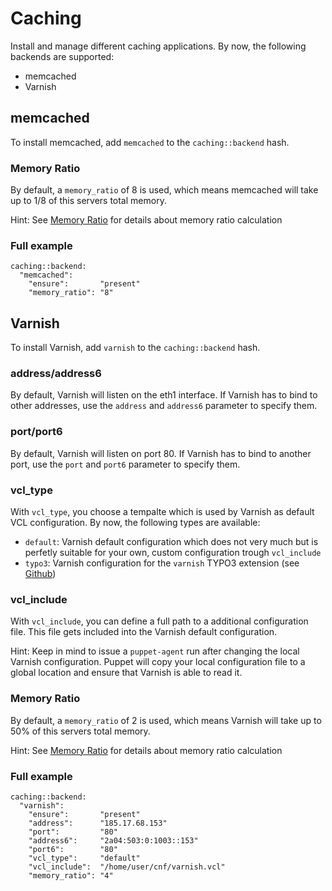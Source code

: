 # Caching

Install and manage different caching applications. By now, the following backends are supported:

 * memcached
 * Varnish


## memcached

To install memcached, add `memcached`  to the `caching::backend` hash.

### Memory Ratio

By default, a `memory_ratio` of 8 is used, which means memcached will take up to 1/8 of this servers total memory.

Hint: See [Memory Ratio](/server/configuration.md#Memory_Ratio) for details about memory ratio calculation

### Full example

```
caching::backend:
  "memcached":
    "ensure":       "present"
    "memory_ratio": "8"
```


## Varnish

To install Varnish, add `varnish`  to the `caching::backend` hash.


### address/address6

By default, Varnish will listen on the eth1 interface. If Varnish has to bind to other addresses, use the `address` and `address6` parameter to specify them.


### port/port6

By default, Varnish will listen on port 80. If Varnish has to bind to another port, use the `port` and `port6` parameter to specify them.


### vcl_type

With `vcl_type`, you choose a tempalte which is used by Varnish as default VCL configuration. By now, the following types are available:

 * `default`: Varnish default configuration which does not very much but is perfetly suitable for your own, custom configuration trough `vcl_include`
 * `typo3`: Varnish configuration for the `varnish` TYPO3 extension (see [Github](https://github.com/snowflakech/typo3-varnish/blob/master/Resources/Private/Example/default-4.vcl))


### vcl_include

With `vcl_include`, you can define a full path to a additional configuration file. This file gets included into the Varnish default configuration.

Hint: Keep in mind to issue a `puppet-agent` run after changing the local Varnish configuration. Puppet will copy your local configuration file to a global location and ensure that Varnish is able to read it.


### Memory Ratio

By default, a `memory_ratio` of 2 is used, which means Varnish will take up to 50% of this servers total memory.

Hint: See [Memory Ratio](/server/configuration.md#Memory_Ratio) for details about memory ratio calculation


### Full example

```
caching::backend:
  "varnish":
    "ensure":       "present"
    "address":      "185.17.68.153"
    "port":         "80"
    "address6":     "2a04:503:0:1003::153"
    "port6":        "80"
    "vcl_type":     "default"
    "vcl_include":  "/home/user/cnf/varnish.vcl"
    "memory_ratio": "4"
```
